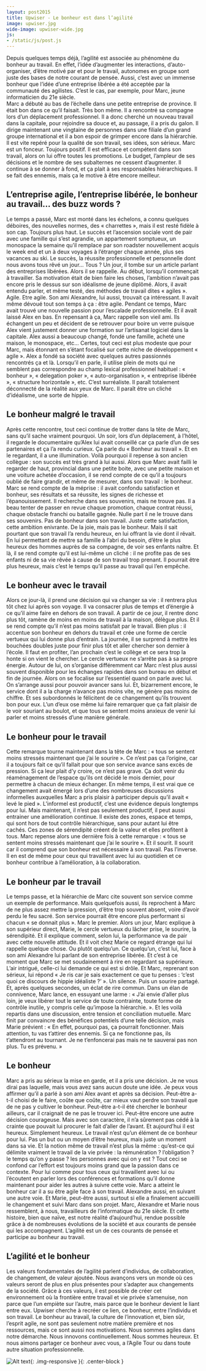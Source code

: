 ```yaml
---
layout: post2015
title: Upwiser - Le bonheur est dans l’agilité
image: upwiser.jpg
wide-image: upwiser-wide.jpg
js:
- /static/js/post.js
---
```


Depuis quelques temps déjà, l’agilité est associée au phénomène du bonheur au travail. <!--more-->En effet, l’idée d’augmenter les interactions, d’auto-organiser, d’être motivé par et pour le travail, autonomes en groupe sont juste des bases de notre courant de pensée. Aussi, c’est avec un immense bonheur que l’idée d’une entreprise libérée a été acceptée par la communauté des agilistes. C’est le cas, par exemple, pour Marc, jeune informaticien du 21e siècle.  
Marc a débuté au bas de l’échelle dans une petite entreprise de province. Il était bon dans ce qu’il faisait. Très bon même. Il a rencontré sa compagne lors d’un déplacement professionnel. Il a donc cherché un nouveau travail dans la capitale, pour rejoindre sa douce et, au passage, il a pris du galon. Il dirige maintenant une vingtaine de personnes dans une filiale d’un grand groupe international et il a bon espoir de grimper encore dans la hiérarchie.  
Il est vite repéré pour la qualité de son travail, ses idées, son sérieux. Marc est un fonceur. Toujours positif. Il est efficace et compétent dans son travail, alors on lui offre toutes les promotions. Le budget, l’ampleur de ses décisions et le nombre de ses subalternes ne cessent d’augmenter. Il continue à se donner à fond, et ça plait à ses responsables hiérarchiques. Il se fait des ennemis, mais ça le motive à être encore meilleur.  

<h2>L’entreprise agile, l’entreprise libérée, le bonheur au travail… des buzz words ?</h2>
Le temps a passé, Marc est monté dans les échelons, a connu quelques déboires, des nouvelles normes, des « charrettes », mais il est resté fidèle à son cap. Toujours plus haut. Le succès et l’ascension sociale vont de pair avec une famille qui s’est agrandie, un appartement somptueux, un monospace la semaine qu’il remplace par son roadster nouvellement acquis le week end et un à deux voyages à l’étranger chaque année, plus ses vacances au ski. Le succès, la réussite professionnelle et personnelle dont nous avons tous rêvé un jour… Tous ?  
Un jour, il tombe sur un article parlant des entreprises libérées. Alors il se rappelle. Au début, lorsqu’il commençait à travailler. Sa motivation était de bien faire les choses, l’ambition n’avait pas encore pris le dessus sur son idéalisme de jeune diplômé. Alors, il avait entendu parler, et même testé, des méthodes de travail dites « agiles ». Agile. Etre agile. Son ami Alexandre, lui aussi, trouvait ça intéressant. Il avait même dévoué tout son temps à ça : être agile. Pendant ce temps, Marc avait trouvé une nouvelle passion pour l’escalade professionnelle. Et il avait laissé Alex en bas.  
En repensant à ça, Marc rappelle son vieil ami. Ils échangent un peu et décident de se retrouver pour boire un verre puisque Alex vient justement donner une formation sur l’artisanat logiciel dans la capitale. Alex aussi a beaucoup changé, fondé une famille, acheté une maison, le monospace, etc… Certes, tout ceci est plus modeste que pour Marc, mais étonnant en s’étant focalisé sur cette niche de développement « agile ». Alex a fondé sa société avec quelques autres passionnés rencontrés ça et là. Lorsqu’il en parle, il utilise plein de mots qui ne semblent pas correspondre au champ lexical professionnel habituel : « bonheur », « delegation poker », « auto-organisation », « entreprise libérée », « structure horizontale », etc. C’est surréaliste. Il paraît totalement déconnecté de la réalité aux yeux de Marc. Il paraît être un cliché d’idéalisme, une sorte de hippie.  

<h2>Le bonheur malgré le travail</h2>
Après cette rencontre, tout ceci continue de trotter dans la tête de Marc, sans qu’il sache vraiment pourquoi. Un soir, lors d’un déplacement, à l’hôtel, il regarde le documentaire qu’Alex lui avait conseillé car ça parle d’un de ses partenaires et ça l’a rendu curieux. Ça parle du « Bonheur au travail ». Et en le regardant, il a une illumination. Voilà pourquoi il repense à son ancien collègue : son succès est très grand à lui aussi. Alors que Marc avait failli le regarder de haut, provincial dans une petite boite, avec une petite maison et une voiture achetée d’occasion, il se rend compte de ce qu’il a toujours oublié de faire grandir, et même de mesurer, dans son travail : le bonheur.  
Marc se rend compte de la méprise : il avait confondu satisfaction et bonheur, ses résultats et sa réussite, les signes de richesse et l’épanouissement. Il recherche dans ses souvenirs, mais ne trouve pas. Il a beau tenter de passer en revue chaque promotion, chaque contrat réussi, chaque obstacle franchi ou bataille gagnée. Nulle part il ne le trouve dans ses souvenirs. Pas de bonheur dans son travail. Juste cette satisfaction, cette ambition enivrante. De la joie, mais pas le bonheur.  
Mais il sait pourtant que son travail l’a rendu heureux, en lui offrant la vie dont il rêvait. En lui permettant de mettre sa famille à l’abri du besoin, d’être le plus heureux des hommes auprès de sa compagne, de voir ses enfants naître. Et là, il se rend compte qu’il est lui-même un cliché : il ne profite pas de ses enfants ni de sa vie rêvée à cause de son travail trop prenant. Il pourrait être plus heureux, mais c’est le temps qu’il passe au travail qui l’en empêche.  

<h2>Le bonheur avec le travail</h2>
Alors ce jour-là, il prend une décision qui va changer sa vie : il rentrera plus tôt chez lui après son voyage. Il va consacrer plus de temps et d’énergie à ce qu’il aime faire en dehors de son travail. A partir de ce jour, il rentre donc plus tôt, ramène de moins en moins de travail à la maison, délègue plus. Et il se rend compte qu’il n’est pas moins satisfait par le travail.  
Bien plus : il accentue son bonheur en dehors du travail et crée une forme de cercle vertueux qui lui donne plus d’entrain. La journée, il se surprend à mettre les bouchées doubles juste pour finir plus tôt et aller chercher son dernier à l’école. Il faut en profiter, l’an prochain c’est le collège et ce sera trop la honte si on vient le chercher.  
Le cercle vertueux ne s’arrête pas à sa propre énergie. Autour de lui, on s’organise différemment car Marc n’est plus aussi souvent disponible pour les échanges rapides dans son bureau en début et fin de journée. Alors on se focalise sur l’essentiel quand on parle avec lui. On s’arrange aussi pour pouvoir avancer sans lui. Et, bizarrement encore, le service dont il a la charge n’avance pas moins vite, ne génère pas moins de chiffre. Et ses subordonnés le félicitent de ce changement qu’ils trouvent bon pour eux. L’un d’eux ose même lui faire remarquer que ça fait plaisir de le voir souriant au boulot, et que tous se sentent moins anxieux de venir lui parler et moins stressés d’une manière générale.  

<h2>Le bonheur pour le travail</h2>
Cette remarque tourne maintenant dans la tête de Marc : « tous se sentent moins stressés maintenant que j’ai le sourire ». Ce n’est pas ça l’origine, car il a toujours fait ce qu’il fallait pour que son service avance sans excès de pression. Si ça leur plait d’y croire, ce n’est pas grave. Ça doit venir du réaménagement de l’espace qu’ils ont décidé le mois dernier, pour permettre à chacun de mieux échanger. En même temps, il est vrai que ce changement avait émergé lors d’une des nombreuses discussions informelles auxquelles Marc a pris plaisir à participer depuis qu’il avait « levé le pied ».  
L’informel est productif, c’est une évidence depuis longtemps pour lui. Mais maintenant, il n’est pas seulement productif, il peut aussi entrainer une amélioration continue. Il existe des zones, espace et temps, qui sont hors de tout contrôle hiérarchique, sans pour autant lui être cachés. Ces zones de sérendipité créent de la valeur et elles profitent à tous.  
Marc repense alors une dernière fois à cette remarque : « tous se sentent moins stressés maintenant que j’ai le sourire ». Et il sourit. Il sourit car il comprend que son bonheur est nécessaire à son travail. Pas l’inverse. Il en est de même pour ceux qui travaillent avec lui au quotidien et ce bonheur contribue à l’amélioration, à la collaboration.  

<h2>Le bonheur par le travail</h2>
Le temps passe, et la hiérarchie de Marc cite souvent son service comme un exemple de performance. Mais quelquefois aussi, ils reprochent à Marc de ne plus assez mettre la pression, d’être trop souvent absent, voire d’avoir perdu le feu sacré. Son service pourrait être encore plus performant si chacun « se donnait plus ». Marc le premier. Alors un jour, Marc explique à son supérieur direct, Marie, le cercle vertueux du lâcher prise, le sourire, la sérendipité. Et il explique comment, selon lui, la performance va de pair avec cette nouvelle attitude. Et il voit chez Marie ce regard étrange qui lui rappelle quelque chose. Ou plutôt quelqu’un. Ce quelqu’un, c’est lui, face à son ami Alexandre lui parlant de son entreprise libérée.  
Et c’est à ce moment que Marc se met soudainement à rire en regardant sa supérieure. L’air intrigué, celle-ci lui demande ce qui est si drôle. Et Marc, reprenant son sérieux, lui répond « Je ris car je sais exactement ce que tu penses : ‘c’est quoi ce discours de hippie idéaliste ?’ ».  
Un silence.  
Puis un sourire partagé. Et, après quelques secondes, un éclat de rire commun. Dans un élan de connivence, Marc lance, en essuyant une larme : « J’ai envie d’aller plus loin, je veux libérer tout le service de toute contrainte, toute forme de contrôle inutile, y compris celle qu’impose la hiérarchie. ». Et les voilà repartis dans une discussion, entre tension et conciliation mutuelle. Marc finit par convaincre des bénéfices potentiels d’une telle décision, mais Marie prévient : « En effet, pourquoi pas, ça pourrait fonctionner. Mais attention, tu vas t’attirer des ennemis. Si ça ne fonctionne pas, ils t’attendront au tournant. Je ne t’enfoncerai pas mais ne te sauverai pas non plus. Tu es prévenu. »  

<h2>Le bonheur</h2>
Marc a pris au sérieux la mise en garde, et il a pris une décision. Je ne vous dirai pas laquelle, mais vous avez sans aucun doute une idée. Je peux vous affirmer qu’il a parlé à son ami Alex avant et après sa décision. Peut-être a-t-il choisi de le faire, coûte que coûte, car mieux vaut perdre son travail que de ne pas y cultiver le bonheur. Peut-être a-t-il été chercher le bonheur ailleurs, car il craignait de ne pas le trouver ici. Peut-être encore une autre décision courageuse. Mais avec son caractère, il n’a sûrement pas cédé à la crainte que pouvait lui procurer le fait d’aller de l’avant.  
Et aujourd’hui il est heureux. Simplement heureux. Le travail n’est qu’un élément de ce bonheur pour lui. Pas un but ou un moyen d’être heureux, mais juste un moment dans sa vie. Et la notion même de travail n’est plus la même : qu’est-ce qui délimite vraiment le travail de la vie privée : la rémunération ? l’obligation ? le temps qu’on y passe ? les personnes avec qui on y est ? Tout ceci se confond car l’effort est toujours moins grand que la passion dans ce contexte. Pour lui comme pour tous ceux qui travaillent avec lui ou l’écoutent en parler lors des conférences et formations qu’il donne maintenant pour aider les autres à suivre cette voie.  
Marc a atteint le bonheur car il a su être agile face à son travail. Alexandre aussi, en suivant une autre voie. Et Marie, peut-être aussi, surtout si elle a finalement accueilli le changement et suivi Marc dans son projet. Marc, Alexandre et Marie nous ressemblent, à nous, travailleurs de l’informatique du 21e siècle. Et cette histoire, bien que naïve, est notre réalité d’aujourd’hui, rendue possible grâce à de nombreuses évolutions de la société et aux courants de pensée qui les accompagnent. L’agilité est un de ces courants de pensée et participe au bonheur au travail.  

<h2>L’agilité et le bonheur</h2>
Les valeurs fondamentales de l’agilité parlent d’individus, de collaboration, de changement, de valeur ajoutée. Nous avançons vers un monde où ces valeurs seront de plus en plus présentes pour s’adapter aux changements de la société. Grâce à ces valeurs, il est possible de créer cet environnement où la frontière entre travail et vie privée s’amenuise, non parce que l’un empiète sur l’autre, mais parce que le bonheur devient le liant entre eux.  
Upwiser cherche à recréer ce lien, ce bonheur, entre l’individu et son travail. Le bonheur au travail, la culture de l’innovation et, bien sûr, l’esprit agile, ne sont pas seulement notre matière première et nos ressources, mais ce sont aussi nos motivations. Nous sommes agiles dans notre démarche. Nous innovons continuellement. Nous sommes heureux.  
Et nous aimons partager ce bonheur avec vous, a l’Agile Tour ou dans toute autre situation professionnelle.  

![Alt text](/static/img/blog/upwiser-wide.jpg){: .img-responsive }{: .center-block }
